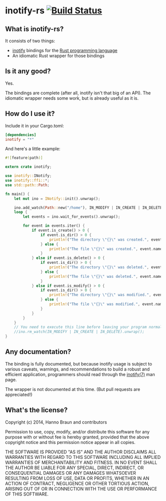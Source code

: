 # inotify-rs [![Build Status](https://travis-ci.org/hannobraun/inotify-rs.svg?branch=master)](https://travis-ci.org/hannobraun/inotify-rs)

## What is inotify-rs?

It consists of two things:
- [inotify](http://en.wikipedia.org/wiki/Inotify) bindings for the
  [Rust programming language](http://rust-lang.org/)
- An idiomatic Rust wrapper for those bindings


## Is it any good?

Yes.

The bindings are complete (after all, inotify isn't that big of an API). The
idiomatic wrapper needs some work, but is already useful as it is.


## How do I use it?

Include it in your Cargo.toml:
```toml
[dependencies]
inotify = "*"
```

And here's a little example:
```Rust
#![feature(path)]

extern crate inotify;

use inotify::INotify;
use inotify::ffi::*;
use std::path::Path;

fn main() {
    let mut ino = INotify::init().unwrap();

    ino.add_watch(Path::new("/home"), IN_MODIFY | IN_CREATE | IN_DELETE).unwrap();
    loop {
        let events = ino.wait_for_events().unwrap();

        for event in events.iter() {
            if event.is_create() > 0 {
                if event.is_dir() > 0 {
                    println!("The directory \"{}\" was created.", event.name);       
                } else {
                    println!("The file \"{}\" was created.", event.name);
                }
            } else if event.is_delete() > 0 {
                if event.is_dir() > 0 {
                    println!("The directory \"{}\" was deleted.", event.name);       
                } else {
                    println!("The file \"{}\" was deleted.", event.name);
                }
            } else if event.is_modify() > 0 {
                if event.is_dir() > 0 {
                    println!("The directory \"{}\" was modified.", event.name);
                } else {
                    println!("The file \"{}\" was modified.", event.name);
                }
            }
        }
    }
    // You need to execute this line before leaving your program normally
    //ino.rm_watch(IN_MODIFY | IN_CREATE | IN_DELETE).unwrap();
}
```

## Any documentation?

The binding is fully documented, but because inotify usage is subject to
various caveats, warnings, and recommendations to build a robust and
efficient application, programmers should read through the [inotify(7)]
man page.

The wrapper is not documented at this time. (But pull requests are appreciated!)

[inotify(7)]: http://man7.org/linux/man-pages/man7/inotify.7.html


## What's the license?

Copyright (c) 2014, Hanno Braun and contributors

Permission to use, copy, modify, and/or distribute this software for any purpose
with or without fee is hereby granted, provided that the above copyright notice
and this permission notice appear in all copies.

THE SOFTWARE IS PROVIDED "AS IS" AND THE AUTHOR DISCLAIMS ALL WARRANTIES WITH
REGARD TO THIS SOFTWARE INCLUDING ALL IMPLIED WARRANTIES OF MERCHANTABILITY AND
FITNESS. IN NO EVENT SHALL THE AUTHOR BE LIABLE FOR ANY SPECIAL, DIRECT,
INDIRECT, OR CONSEQUENTIAL DAMAGES OR ANY DAMAGES WHATSOEVER RESULTING FROM LOSS
OF USE, DATA OR PROFITS, WHETHER IN AN ACTION OF CONTRACT, NEGLIGENCE OR OTHER
TORTIOUS ACTION, ARISING OUT OF OR IN CONNECTION WITH THE USE OR PERFORMANCE OF
THIS SOFTWARE.
